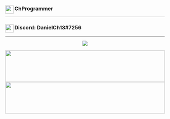 ### <img align="left" width="26px" src="https://www.flaticon.com/svg/static/icons/svg/1488/1488581.svg" />ChProgrammer

---

### <img align="left" width="26px" src="https://www.net-aware.org.uk/siteassets/images-and-icons/application-icons/app-icons-discord.png?w=585&scale=down" />Discord: DanielCh13#7256

---
<a href="https://github.com/ChProgrammer">
  <p align="center">
    <img style="display:'inline-block'" src="https://github-readme-stats.vercel.app/api?username=ChProgrammer&count_private=true&show_icons=true&theme=dark" />
  </p>
</a>
<a href="https://github.com/ChProgrammer">
  <img style="display:'inline-block'" width="100%" height="100px"  src="https://github-readme-stats.vercel.app/api/wakatime?username=ChProgrammer&theme=dark" />
</a>
<a href="https://github.com/ChProgrammer">
  <img style="display:'inline-block'" width="100%" height="100px" src="https://github-readme-stats.vercel.app/api/top-langs/?username=ChProgrammer&layout=compact&theme=dark" />
</a>
